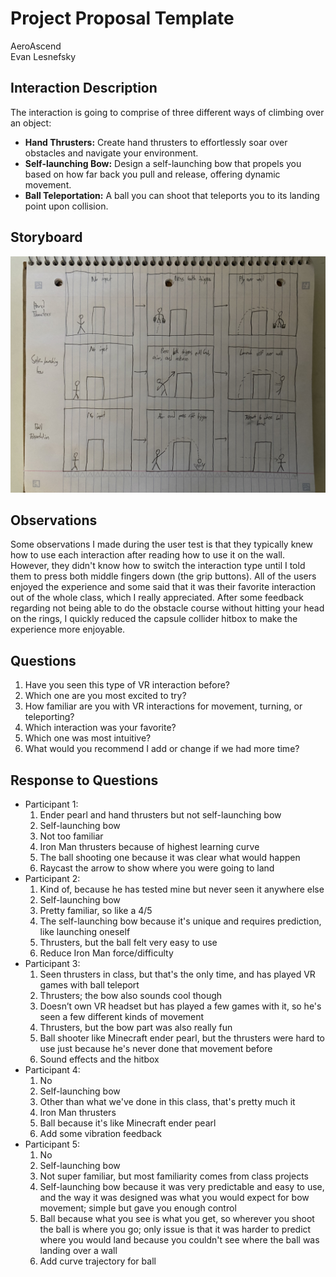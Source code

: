 # Project Proposal Template
AeroAscend  
Evan Lesnefsky

## Interaction Description
The interaction is going to comprise of three different ways of climbing over an object:  
* **Hand Thrusters:** Create hand thrusters to effortlessly soar over obstacles and navigate your environment.
* **Self-launching Bow:** Design a self-launching bow that propels you based on how far back you pull and release, offering dynamic movement.
* **Ball Teleportation:** A ball you can shoot that teleports you to its landing point upon collision.

## Storyboard
![](IMG_0767.jpg)

## Observations
Some observations I made during the user test is that they typically knew how to use each interaction after reading how to use it on the wall. However, they didn't know how to switch the interaction type until I told them to press both middle fingers down (the grip buttons). All of the users enjoyed the experience and some said that it was their favorite interaction out of the whole class, which I really appreciated. After some feedback regarding not being able to do the obstacle course without hitting your head on the rings, I quickly reduced the capsule collider hitbox to make the experience more enjoyable.

## Questions
1. Have you seen this type of VR interaction before?
2. Which one are you most excited to try?
3. How familiar are you with VR interactions for movement, turning, or teleporting?
4. Which interaction was your favorite?
5. Which one was most intuitive?
6. What would you recommend I add or change if we had more time?

## Response to Questions
* Participant 1:
    1. Ender pearl and hand thrusters but not self-launching bow
    2. Self-launching bow
    3. Not too familiar
    4. Iron Man thrusters because of highest learning curve
    5. The ball shooting one because it was clear what would happen
    6. Raycast the arrow to show where you were going to land
* Participant 2:
    1. Kind of, because he has tested mine but never seen it anywhere else
    2. Self-launching bow
    3. Pretty familiar, so like a 4/5
    4. The self-launching bow because it's unique and requires prediction, like launching oneself
    5. Thrusters, but the ball felt very easy to use
    6. Reduce Iron Man force/difficulty
* Participant 3:
    1. Seen thrusters in class, but that's the only time, and has played VR games with ball teleport
    2. Thrusters; the bow also sounds cool though
    3. Doesn’t own VR headset but has played a few games with it, so he's seen a few different kinds of movement
    4. Thrusters, but the bow part was also really fun
    5. Ball shooter like Minecraft ender pearl, but the thrusters were hard to use just because he's never done that movement before
    6. Sound effects and the hitbox
* Participant 4:
    1. No
    2. Self-launching bow
    3. Other than what we've done in this class, that's pretty much it
    4. Iron Man thrusters
    5. Ball because it's like Minecraft ender pearl
    6. Add some vibration feedback
* Participant 5:
    1. No
    2. Self-launching bow
    3. Not super familiar, but most familiarity comes from class projects
    4. Self-launching bow because it was very predictable and easy to use, and the way it was designed was what you would expect for bow movement; simple but gave you enough control
    5. Ball because what you see is what you get, so wherever you shoot the ball is where you go; only issue is that it was harder to predict where you would land because you couldn't see where the ball was landing over a wall
    6. Add curve trajectory for ball